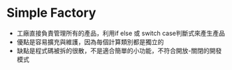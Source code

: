 # Simple Factory
 * 工廠直接負責管理所有的產品，利用if else 或 switch case判斷式來產生產品
 * 優點是容易擴充與維護，因為毎個計算類別都是獨立的
 * 缺點是程式碼被拆的很散，不是適合簡單的小功能，不符合開放-關閉的開發模式

